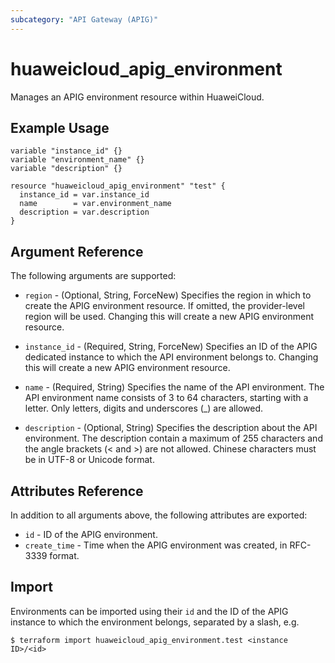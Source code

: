 ```yaml
---
subcategory: "API Gateway (APIG)"
---
```


# huaweicloud_apig_environment

Manages an APIG environment resource within HuaweiCloud.

## Example Usage

```hcl
variable "instance_id" {}
variable "environment_name" {}
variable "description" {}

resource "huaweicloud_apig_environment" "test" {
  instance_id = var.instance_id
  name        = var.environment_name
  description = var.description
}
```

## Argument Reference

The following arguments are supported:

* `region` - (Optional, String, ForceNew) Specifies the region in which to create the APIG environment resource.
  If omitted, the provider-level region will be used.
  Changing this will create a new APIG environment resource.

* `instance_id` - (Required, String, ForceNew) Specifies an ID of the APIG dedicated instance to which the
  API environment belongs to.
  Changing this will create a new APIG environment resource.

* `name` - (Required, String) Specifies the name of the API environment.
  The API environment name consists of 3 to 64 characters, starting with a letter.
  Only letters, digits and underscores (_) are allowed.

* `description` - (Optional, String) Specifies the description about the API environment.
  The description contain a maximum of 255 characters and the angle brackets (< and >) are not allowed.
  Chinese characters must be in UTF-8 or Unicode format.

## Attributes Reference

In addition to all arguments above, the following attributes are exported:

* `id` - ID of the APIG environment.
* `create_time` - Time when the APIG environment was created, in RFC-3339 format.

## Import

Environments can be imported using their `id` and the ID of the APIG instance to which the environment belongs,
separated by a slash, e.g.
```
$ terraform import huaweicloud_apig_environment.test <instance ID>/<id>
```
